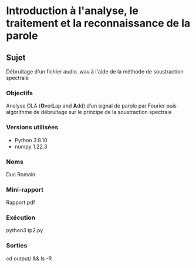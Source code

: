 # Introduction à l'analyse, le traitement et la reconnaissance de la parole
## Sujet 
Débruitage d'un fichier audio .wav à l'aide de la méthode de soustraction spectrale
### Objectifs
Analyse OLA (**O**ver**L**ap and **A**dd) d’un signal de parole par Fourier puis algorithme de débruitage sur le principe de la soustraction spectrale
### Versions utilisées
- Python 3.8.10
- numpy 1.22.3
### Noms
Duc Romain
### Mini-rapport
Rapport.pdf
### Exécution 
python3 tp2.py
### Sorties
cd output/ && ls -R
